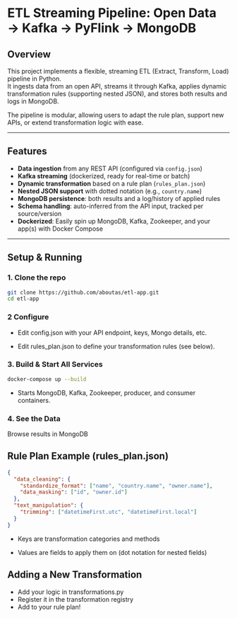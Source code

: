 <!-- # Dynamic Mapping Solution for ETL Source and Destination
This project offers a proposed solution to the problem of dynamic mapping in both the source and destination stages of ETL processes.

The solution accepts a JSON input file, simulating various schemas that may be loaded into the ETL pipeline. A custom schema registry handles schema management, allowing flexible adjustments based on the data structure dynamically (source dynamic mapping).

The data processed includes metrics like temperature. When fields for "heating cost" and "currency" are present, an additional column, "heating cost in euros," is calculated based on currency exchange rates (destination mapping). This feature allows for seamless integration and transformation of varying data schemas within the ETL process.

# PROJECT STRUCTURE:

* flink_code.py: Main script that sets up the Flink streaming environment, loads input data, applies transformations, and writes output to a JSON file.

* schema_manager.py: Manages schema registration and retrieval to enable dynamic transformations based on different schema versions.

* transform_rules_manager.py: Contains the transformation logic using lamda functions for processing input data based on the current schema.

* input.json: Input file containing JSON records to be processed by the Flink job.

* Dockerfile: The Dockerfile to build the environment, install dependencies, and execute the Flink job.

# GETTING STARTED
## Prerequisites
* Docker: Ensure Docker is installed on your system.

* Python 3.10: The Python version used in this project is 3.10. Docker will handle the installation of dependencies and environment setup.

* Apache PyFlink: PyFlink is installed via pip inside the Docker container.


## Build the Docker image: In the project directory, run:
```
build -t flink-job-image . 
```

## Run the Docker container: 
After building the image, run the following command to execute the Flink job:
```
docker run --name flink-job-container -v C:/path_to_your_local_output_directory:/opt/flink/output flink-job-image
```
Note! : 
Make sure to replace C:/path_to_your_local_output_directory with the absolute path of your local output directory. -->
# ETL Streaming Pipeline: Open Data → Kafka → PyFlink → MongoDB

## Overview
This project implements a flexible, streaming ETL (Extract, Transform, Load) pipeline in Python.  
It ingests data from an open API, streams it through Kafka, applies dynamic transformation rules (supporting nested JSON), and stores both results and logs in MongoDB.

The pipeline is modular, allowing users to adapt the rule plan, support new APIs, or extend transformation logic with ease.

---

## Features

- **Data ingestion** from any REST API (configured via `config.json`)
- **Kafka streaming** (dockerized, ready for real-time or batch)
- **Dynamic transformation** based on a rule plan (`rules_plan.json`)
- **Nested JSON support** with dotted notation (e.g., `country.name`)
- **MongoDB persistence**: both results and a log/history of applied rules
- **Schema handling**: auto-inferred from the API input, tracked per source/version
- **Dockerized**: Easily spin up MongoDB, Kafka, Zookeeper, and your app(s) with Docker Compose

---

## Setup & Running

### 1. Clone the repo
``` bash
git clone https://github.com/aboutas/etl-app.git
cd etl-app
```

### 2 Configure
* Edit config.json with your API endpoint, keys, Mongo details, etc.

* Edit rules_plan.json to define your transformation rules (see below).


### 3. Build & Start All Services
``` bash
docker-compose up --build
```
* Starts MongoDB, Kafka, Zookeeper, producer, and consumer containers.

### 4. See the Data
Browse results in MongoDB

## Rule Plan Example (rules_plan.json)
```json 
{
  "data_cleaning": {
    "standardize_format": ["name", "country.name", "owner.name"],
    "data_masking": ["id", "owner.id"]
  },
  "text_manipulation": {
    "trimming": ["datetimeFirst.utc", "datetimeFirst.local"]
  }
}
```

* Keys are transformation categories and methods

* Values are fields to apply them on (dot notation for nested fields)

## Adding a New Transformation
* Add your logic in transformations.py
* Register it in the transformation registry 
* Add to your rule plan!

